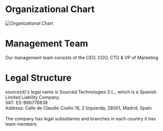# Organizational Chart

![Organizational Chart](https://i.imgur.com/00Lxibn.png)

# Management Team

Our management team consists of the CEO, COO, CTO & VP of Marketing

# Legal Structure

source{d}'s legal name is Sourced Technologies S.L., which is a Spanish Limited Liability Company.<br>
VAT: ES-B86776838<br>
Address: Calle de Claudio Coello 16, 2 Izquierda, 28001, Madrid, Spain<br>
<br>
The company has legal subsidiaries and branches in each country it has team members.